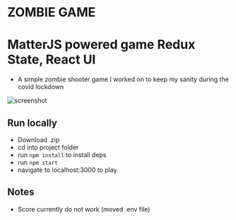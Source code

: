 # ZOMBIE GAME
# MatterJS powered game Redux State, React UI
- A simple zombie shooter game I worked on to keep my sanity during the covid lockdown

![screenshot](https://github.com/ericposas/Zombie-Chamber-with-simple-game-scores/blob/main/zombie-snip1.PNG)

## Run locally
- Download .zip
- cd into project folder
- run `npm install` to install deps
- run `npm start`
- navigate to localhost:3000 to play

## Notes
- Score currently do not work (moved .env file)
